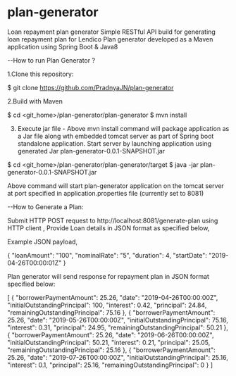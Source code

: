 # plan-generator
Loan repayment plan generator
Simple RESTful API build for generating loan repayment plan for Lendico
Plan generator developed as a Maven application using Spring Boot & Java8


--How to run Plan Generator ?

1.Clone this repository:

  $ git clone https://github.com/PradnyaJN/plan-generator

2.Build with Maven

  $ cd <git_home>/plan-generator/plan-generator
  $ mvn install

3. Execute jar file - 
Above mvn install command will package application as a Jar file along wth embedded tomcat server as part of Spring boot standalone application.
Start server by launching application using generated Jar plan-generator-0.0.1-SNAPSHOT.jar

  $ cd <git_home>/plan-generator/plan-generator/target 
  $ java -jar plan-generator-0.0.1-SNAPSHOT.jar

Above command will start plan-generator application on the tomcat server at port specified in application.properties file (currently set to 8081)

--How to Generate a Plan:

Submit HTTP POST request to http://localhost:8081/generate-plan using HTTP client ,
Provide Loan details in JSON format as specified below,

Example JSON payload,

{
  "loanAmount": "100",
  "nominalRate": "5",
  "duration": 4,
  "startDate": "2019-04-26T00:00:01Z"
}

Plan generator will send response for repayment plan in JSON format specified below: 

[
  {
    "borrowerPaymentAmount": 25.26,
    "date": "2019-04-26T00:00:00Z",
    "initialOutstandingPrincipal": 100,
    "interest": 0.42,
    "principal": 24.84,
    "remainingOutstandingPrincipal": 75.16
  },
  {
    "borrowerPaymentAmount": 25.26,
    "date": "2019-05-26T00:00:00Z",
    "initialOutstandingPrincipal": 75.16,
    "interest": 0.31,
    "principal": 24.95,
    "remainingOutstandingPrincipal": 50.21
  },
  {
    "borrowerPaymentAmount": 25.26,
    "date": "2019-06-26T00:00:00Z",
    "initialOutstandingPrincipal": 50.21,
    "interest": 0.21,
    "principal": 25.05,
    "remainingOutstandingPrincipal": 25.16
  },
  {
    "borrowerPaymentAmount": 25.26,
    "date": "2019-07-26T00:00:00Z",
    "initialOutstandingPrincipal": 25.16,
    "interest": 0.1,
    "principal": 25.16,
    "remainingOutstandingPrincipal": 0
  }
]


